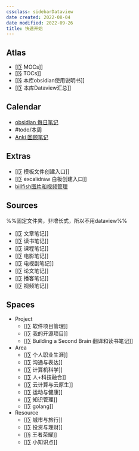 ```yaml
---
cssclass: sidebarDataview
date created: 2022-08-04
date modified: 2022-09-26
title: 快速开始
---
```


## Atlas

- [[∑ MOCs]]
- [[§ TOCs]]
- [[§ 本库obsidian使用说明书]]
- [[∑ 本库Dataview汇总]]

## Calendar

- [obsidian 每日笔记](obsidian://advanced-uri?daily=true&mode=append)
- #todo/本周
- [Anki 回顾笔记](obsidian://advanced-uri?vault=knowledge-garden&commandid=obsidian-spaced-repetition%253Asrs-note-review-open-note)

## Extras

- [[∑ 模板文件创建入口]]
- [[∑ excalidraw 白板创建入口]]
- [billfish图片和视频管理](billfish://)

## Sources

%%固定文件夹，非增长式，所以不用dataview%%

- [[∑ 文章笔记]]
- [[∑ 读书笔记]]
- [[∑ 课程笔记]]
- [[∑ 电影笔记]]
- [[∑ 电视剧笔记]]
- [[∑ 论文笔记]]
- [[∑ 播客笔记]]
- [[∑ 视频笔记]]

## Spaces

- Project
	- [[∑ 软件项目管理]]
	- [[∑ 我的开源项目]]
	- [[∑ Building a Second Brain 翻译和读书笔记]]
- Area
	- [[∑ 个人职业生涯]]
	- [[∑ 沟通与表达]]
	- [[∑ 计算机科学]]
	- [[∑ 人+科技融合]]
	- [[∑ 云计算与云原生]]
	- [[∑ 运动与健康]]
	- [[∑ 知识管理]]
	- [[∑ golang]]
- Resource
	- [[∑ 城市与旅行]]
	- [[∑ 投资与理财]]
	- [[§ 王者荣耀]]
	- [[∑ 小知识点]]
